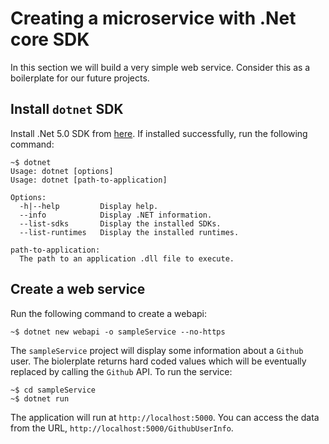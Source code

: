 # Creating a microservice with .Net core SDK
In this section we will build a very simple web service. Consider this as a boilerplate for our future projects.

## Install `dotnet` SDK
Install .Net 5.0 SDK from [here](https://dotnet.microsoft.com/download). If installed successfully, run the following command:

```shell
~$ dotnet
Usage: dotnet [options]
Usage: dotnet [path-to-application]

Options:
  -h|--help         Display help.
  --info            Display .NET information.
  --list-sdks       Display the installed SDKs.
  --list-runtimes   Display the installed runtimes.

path-to-application:
  The path to an application .dll file to execute.
```
## Create a web service
Run the following command to create a webapi:

```shell
~$ dotnet new webapi -o sampleService --no-https
```
The `sampleService` project will display some information about a `Github` user. The biolerplate returns hard coded values which will be eventually replaced by calling the `Github` API. To run the service:

```shell
~$ cd sampleService
~$ dotnet run
```
The application will run at `http://localhost:5000`. You can access the data from the URL, `http://localhost:5000/GithubUserInfo`.
